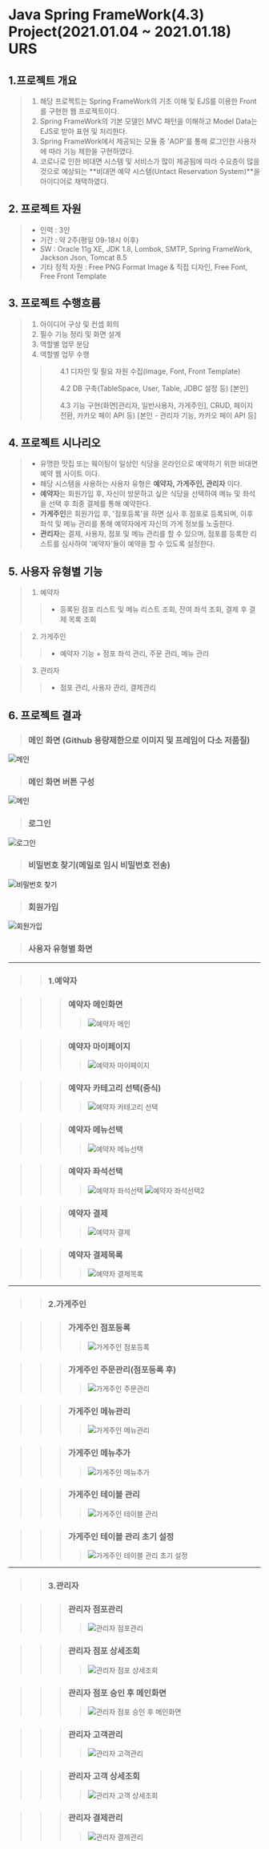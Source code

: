 # Java Spring FrameWork(4.3) Project(2021.01.04 ~ 2021.01.18) URS

## 1.프로젝트 개요

>1. 해당 프로젝트는 Spring FrameWork의 기초 이해 및 EJS를 이용한 Front를 구현한 웹 프로젝트이다.<br>
>2. Spring FrameWork의 기본 모델인 MVC 패턴을 이해하고 Model Data는 EJS로 받아 표현 및 처리한다.<br>
>3. Spring FrameWork에서 제공되는 모듈 중 'AOP'를 통해 로그인한 사용자에 따라 기능 제한을 구현하였다.<br>
>4. 코로나로 인한 비대면 시스템 및 서비스가 많이 제공됨에 따라 수요층이 많을것으로 예상되는 **비대면 예약 시스템(Untact Reservation System)**을 아이디어로 채택하였다.

## 2. 프로젝트 자원

>+ 인력 : 3인
>+ 기간 : 약 2주(평일 09-18시 이후)
>+ SW : Oracle 11g XE, JDK 1.8, Lombok, SMTP, Spring FrameWork, Jackson Json, Tomcat 8.5
>+ 기타 정적 자원 : Free PNG Format Image & 직접 디자인, Free Font, Free Front Template

## 3. 프로젝트 수행흐름

>1. 아이디어 구상 및 컨셉 회의
>2. 필수 기능 정리 및 화면 설계
>3. 역할별 업무 분담
>4. 역할별 업무 수행
>><ol> 4.1 디자인 및 필요 자원 수집(Image, Font, Front Template) </ol>
>><ol> 4.2 DB 구축(TableSpace, User, Table, JDBC 설정 등) [본인] </ol>
>><ol> 4.3 기능 구현(화면[관리자, 일반사용자, 가게주인], CRUD, 페이지 전환, 카카오 페이 API 등) [본인 - 관리자 기능, 카카오 페이 API 등] </ol>

## 4. 프로젝트 시나리오

>+ 유명한 맛집 또는 웨이팅이 일상인 식당을 온라인으로 예약하기 위한 비대면 예약 웹 사이트 이다.
>+ 해당 시스템을 사용하는 사용자 유형은 **예약자, 가게주인, 관리자** 이다.
>+ **예약자**는 회원가입 후, 자신이 방문하고 싶은 식당을 선택하여 메뉴 및 좌석을 선택 후 최종 결제를 통해 예약한다.
>+ **가게주인**은 회원가입 후, '점포등록'을 하면 심사 후 점포로 등록되며, 이후 좌석 및 메뉴 관리를 통해 예약자에게 자신의 가게 정보를 노출한다.
>+ **관리자**는 결제, 사용자, 점포 및 메뉴 관리를 할 수 있으며, 점포를 등록한 리스트를 심사하여 '예약자'들이 예약을 할 수 있도록 설정한다.

## 5. 사용자 유형별 기능

>1. 예약자
>>+ 등록된 점포 리스트 및 메뉴 리스트 조회, 잔여 좌석 조회, 결제 후 결제 목록 조회

>2. 가게주인
>>+ 예약자 기능 + 점포 좌석 관리, 주문 관리, 메뉴 관리

>3. 관리자
>>+ 점포 관리, 사용자 관리, 결제관리
 
## 6. 프로젝트 결과
>### 메인 화면 (Github 용량제한으로 이미지 및 프레임이 다소 저품질)

![메인](./mdImages/main.gif)

>### 메인 화면 버튼 구성

![메인](./mdImages/main.png)

>### 로그인

![로그인](./mdImages/login.png)

>### 비밀번호 찾기(메일로 임시 비밀번호 전송)

![비밀번호 찾기](./mdImages/forgotpassword.png)

>### 회원가입

![회원가입](./mdImages/signup.png)

>### 사용자 유형별 화면
***
>> ### 1.예약자

>>> ### 예약자 메인화면
>>>> ![예약자 메인](./mdImages/m_main.png)

>>> ### 예약자 마이페이지
>>>> ![예약자 마이페이지](./mdImages/m_mypage.png)

>>> ### 예약자 카테고리 선택(중식)
>>>> ![예약자 카테고리 선택](./mdImages/m_chineseFood.png)

>>> ### 예약자 메뉴선택
>>>> ![예약자 메뉴선택](./mdImages/m_choiceMenu.png)

>>> ### 예약자 좌석선택
>>>> ![예약자 좌석선택](./mdImages/m_choiceTable.png)
>>>> ![예약자 좌석선택2](./mdImages/m_choiceTable2.png)

>>> ### 예약자 결제
>>>> ![예약자 결제](./mdImages/m_pay.png)

>>> ### 예약자 결제목록
>>>> ![예약자 결제목록](./mdImages/m_reservationList.png)

***
>> ### 2.가게주인

>>> ### 가게주인 점포등록
>>>> ![가게주인 점포등록](./mdImages/s_storeRegist.png)

>>> ### 가게주인 주문관리(점포등록 후)
>>>> ![가게주인 주문관리](./mdImages/s_order.png)

>>> ### 가게주인 메뉴관리
>>>> ![가게주인 메뉴관리](./mdImages/s_menuList.png)

>>> ### 가게주인 메뉴추가
>>>> ![가게주인 메뉴추가](./mdImages/s_menuAdd.png)

>>> ### 가게주인 테이블 관리
>>>> ![가게주인 테이블 관리](./mdImages/s_tablebatch.png)

>>> ### 가게주인 테이블 관리 초기 설정
>>>> ![가게주인 테이블 관리 초기 설정](./mdImages/s_tableBatchFirst.png)

***
>> ### 3.관리자

>>> ### 관리자 점포관리
>>>> ![관리자 점포관리](./mdImages/a_storeList.png)

>>> ### 관리자 점포 상세조회
>>>> ![관리자 점포 상세조회](./mdImages/a_storeDetail.png)

>>> ### 관리자 점포 승인 후 메인화면
>>>> ![관리자 점포 승인 후 메인화면](./mdImages/a_vipsAdd.png)

>>> ### 관리자 고객관리
>>>> ![관리자 고객관리](./mdImages/a_userList.png)

>>> ### 관리자 고객 상세조회
>>>> ![관리자 고객 상세조회](./mdImages/a_userDetail.png)

>>> ### 관리자 결제관리
>>>> ![관리자 결제관리](./mdImages/a_payList.png)

